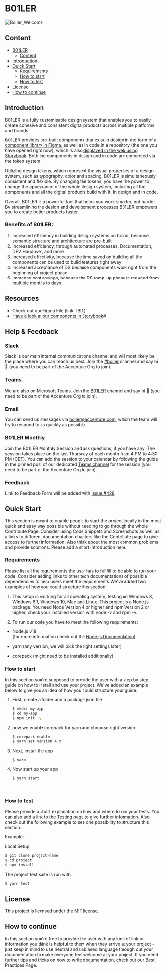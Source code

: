 # B01LER

![Boiler_Welcome](https://github.com/deven-org/B01LER-Kitchen/assets/122102805/f5aa5c3a-9d5b-4b98-a9df-29dd1b35b1ea)

## Content

- [B01LER](#b01ler)
  - [Content](#content)
- [Introduction](#introduction)
- [Quick Start](#quick-start)
  - [Requirements](#requirements)
  - [How to start](#how-to-start)
  - [How to test](#how-to-test)
- [License](#license)
- [How to continue](#how-to-continue)

## Introduction
B01LER is a fully customisable design system that enables you to easily create cohesive and consistent digital products 
across multiple platforms and brands.

B01LER provides pre-built components that exist in design in the form of a [component library in Figma](https://www.figma.com/file/C4vgEKz8mKyulJ4gm3Qdql/%F0%9F%AB%A7-%5BBLR%5D-The-B01LER?type=design&node-id=701%3A1782&mode=design&t=7WxcpbbiNnZGlAF9-1), 
as well as in code in a repository (the one you have opened right now), which is also [displayed in the web using 
Storybook](https://b01ler.onrender.com/). Both the components in design and in code are connected via the token system.

Utilizing design tokens, which represent the visual properties of a design system, such as typography, color and spacing, 
B01LER is simultaneously consistent and flexible. By changing the tokens, you have the power to change the appearance of 
the whole design system, including all the components and all the digital products build with it. In design and in code.

Overall, B01LER is a powerful tool that helps you work smarter, not harder. By streamlining the design and development 
processes B01LER empowers you to create better products faster.

### Benefits of B01LER:
1. Increased efficiency in building design systems on brand, because semantic structure and architecture are pre-built
2. Increased efficiency, through automated processes. Documentation, DEV Handover, and more
3. Increased effectivity, because the time saved on building all the components can be used to build features right away
4. Increased acceptance of DS because components work right from the beginning of project phase
5. Immense cost savings, because the DS ramp-up phase is reduced from multiple months to days


## Resources
- Check out our Figma File (link TBD.)
- [Have a look at our components in Storybook](https://b01ler.onrender.com/)#

## Help & Feedback
### Slack
Slack is our main internal communications channel and will most likely be the place where you can reach us best. Join the 
[#boiler](https://song-asg.slack.com/archives/C062PQ9DJTD) channel and say hi 👋 (you need to be part of the Accenture Org to join).

### Teams
We are also on Microsoft Teams. Join the [B01LER](https://teams.microsoft.com/l/team/19%3ABvYMwUq382hbRn7dJyucR3DN4KORS1HjIZl3n5GqE9k1%40thread.tacv2/conversations?groupId=2d176fa2-6d3a-4c70-a986-d05b5977678f&tenantId=e0793d39-0939-496d-b129-198edd916feb) channel and say hi 👋 (you need to be part of the Accenture Org 
to join).

### Email
You can send us messages via [boiler@accenture.com](mailto:boiler@accenture.com), which the team will try to respond to 
as quickly as possible.

### B01LER Monthly
Join the B01LER Monthly Session and ask questions, if you have any. The session takes place on the last Thursday of 
each month from 4 PM to 4:30 PM (CET). You can add the session to your calendar by following the guide in the pinned 
post of our dedicated [Teams channel](https://teams.microsoft.com/l/channel/19%3Aca0a1284d8b34c62b80e983ca3af7934%40thread.tacv2/Monthly%20Session?groupId=2d176fa2-6d3a-4c70-a986-d05b5977678f&tenantId=e0793d39-0939-496d-b129-198edd916feb) for the session (you need to be part of the Accenture Org to join).

### Feedback
Link to Feedback-Form will be added with [issue #428](https://github.com/deven-org/B01LER-Kitchen/issues/428).


## Quick Start

This section is meant to enable people to start the project locally in the most quick and easy way possible without
needing to go through the whole Contribute Page. Consider using Code Snippets and Screenshots as well as a links to
different documentation chapters like the Contribute page to give access to further information. Also think about the
most common problems and provide solutions. Please add a short introduction here.

### Requirements

Please list all the requirements the user has to fullfill to be able to run your code. Consider adding links to other
tech documentations of possible dependencies to help users meet the requirements.We've added two examples of how you
could structure this section:

1. This setup is working for all operating system, testing on Windows 8, Windows 8.1, Windows 10, Mac and Linux. This
   project is a Node.js package. You need Node Version 4 or higher and npm Version 2 or higher, check your installed
   version with node -v and npm -v.

2. To run our code you have to meet the following requirements:

- Node.js v18 <br> (for more information check out the [Node.js Documentation](https://nodejs.org/en/docs/))

- yarn (any version, we will pick the right settings later)

- corepack (might need to be installed additionally)

### How to start

In this section you're supposed to provide the user with a step by step guide on how to install and use your project.
We've added an example below to give you an idea of how you could structure your guide.

1. First, create a folder and a package.json file

   ```sh
   $ mkdir my-app
   $ cd my-app
   $ npm init -y
   ```

2. now we enable corepack for yarn and chooose right version

   ```sh
   $ corepack enable
   $ yarn set version 4.x
   ```

3. Next, install the app

   ```sh
   $ yarn
   ```

4. Now start up your app

   ```sh
   $ yarn start
   ```

</details>
<br>

### How to test

Please provide a short explanation on how and where to run your tests. You can also add a link to the Testing page to
give further information. Also check out the following example to see one possibility to structure this section.

Example:

Local Setup

```sh
$ git clone project-name
$ cd project
$ npm install
```

The project test suite is run with

```sh
$ yarn test
```

## License

This project is licensed under the [MIT license](./LICENSE.md).

## How to continue

In this section you're free to provide the user with any kind of link or information you think is helpful to them when
they arrive at your project - just keep in mind to use neutral and unbiased language through out your documentation to
make everyone feel welcome at your project. If you need further tips and tricks on how to write documentation, check out
our Best Practices Page.
